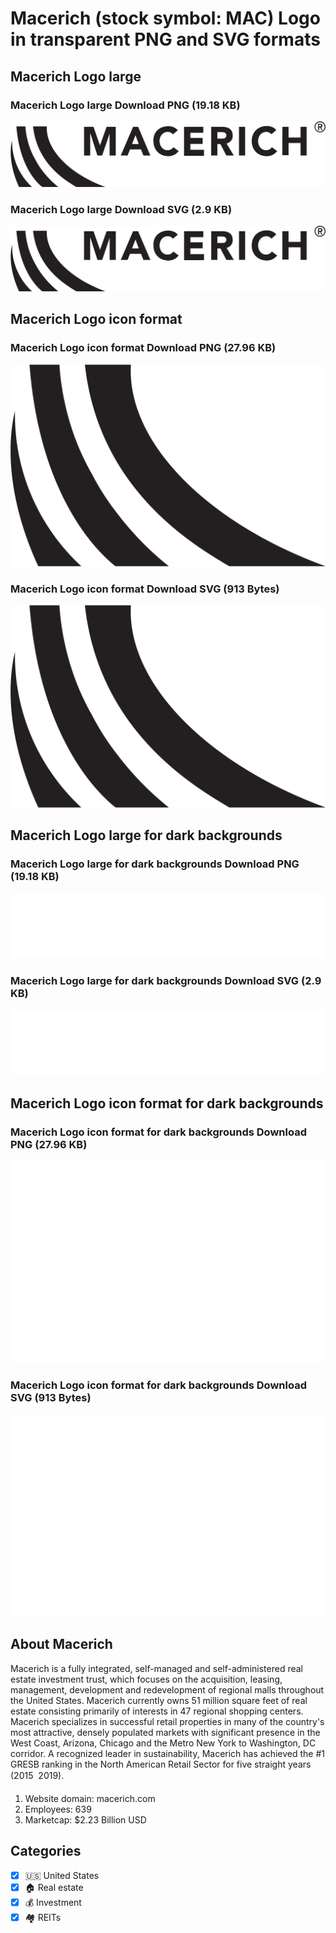 # Macerich (stock symbol: MAC) Logo in transparent PNG and SVG formats

## Macerich Logo large

### Macerich Logo large Download PNG (19.18 KB)

![Macerich Logo large Download PNG (19.18 KB)](/img/orig/MAC_BIG-11ba2c88.png)

### Macerich Logo large Download SVG (2.9 KB)

![Macerich Logo large Download SVG (2.9 KB)](/img/orig/MAC_BIG-840b876d.svg)

## Macerich Logo icon format

### Macerich Logo icon format Download PNG (27.96 KB)

![Macerich Logo icon format Download PNG (27.96 KB)](/img/orig/MAC-f2a2c2de.png)

### Macerich Logo icon format Download SVG (913 Bytes)

![Macerich Logo icon format Download SVG (913 Bytes)](/img/orig/MAC-c57f74e2.svg)

## Macerich Logo large for dark backgrounds

### Macerich Logo large for dark backgrounds Download PNG (19.18 KB)

![Macerich Logo large for dark backgrounds Download PNG (19.18 KB)](/img/orig/MAC_BIG.D-b1ae90ff.png)

### Macerich Logo large for dark backgrounds Download SVG (2.9 KB)

![Macerich Logo large for dark backgrounds Download SVG (2.9 KB)](/img/orig/MAC_BIG.D-eefd784b.svg)

## Macerich Logo icon format for dark backgrounds

### Macerich Logo icon format for dark backgrounds Download PNG (27.96 KB)

![Macerich Logo icon format for dark backgrounds Download PNG (27.96 KB)](/img/orig/MAC.D-acba64a5.png)

### Macerich Logo icon format for dark backgrounds Download SVG (913 Bytes)

![Macerich Logo icon format for dark backgrounds Download SVG (913 Bytes)](/img/orig/MAC.D-5f7c59d9.svg)

## About Macerich

Macerich is a fully integrated, self-managed and self-administered real estate investment trust, which focuses on the acquisition, leasing, management, development and redevelopment of regional malls throughout the United States. Macerich currently owns 51 million square feet of real estate consisting primarily of interests in 47 regional shopping centers. Macerich specializes in successful retail properties in many of the country's most attractive, densely populated markets with significant presence in the West Coast, Arizona, Chicago and the Metro New York to Washington, DC corridor. A recognized leader in sustainability, Macerich has achieved the #1 GRESB ranking in the North American Retail Sector for five straight years (2015  2019).

1. Website domain: macerich.com
2. Employees: 639
3. Marketcap: $2.23 Billion USD


## Categories
- [x] 🇺🇸 United States
- [x] 🏠 Real estate
- [x] 💰 Investment
- [x] 🏘️ REITs

